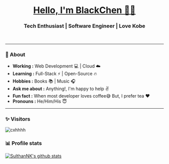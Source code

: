<h1 align="center"><a href="https://github.com/CXHHHH/">Hello, I'm BlackChen 👨‍💻 </a></h1>

<h3 align="center">  Tech Enthusiast | Software Engineer | Love Kobe</h3> <br>

--------------------------------------------------------------------------------------------------------------------------------------------------------------------------------

### 🤔 About
-  **Working :**  Web Development :computer: | Cloud :cloud: 
-  **Learning :** Full-Stack :zap: | Open-Source :fire:	
-  **Hobbies :** Books :books: | Music :headphones:
-  **Ask me about :** Anything!, I'm happy to help :v:
-  **Fun fact :** When most developer loves coffee:sweat_smile: But, I prefer tea :heart: 
-  **Pronouns :** He/Him/His :innocent:
---------------------------------------------------------------------------------------------------------------------------------------------------------------------------------

### ✨ Visitors 

<p align="left"> <img src="https://komarev.com/ghpvc/?username=cxhhhh" alt="cxhhhh" /> </p>

### 📊 Profile stats

[![SulthanNK's github stats](https://github-readme-stats.vercel.app/api?username=cxhhhh&show_icons=true&theme=discord_old_blurple)](https://github.com/cxhhhh/github-readme-stats)
